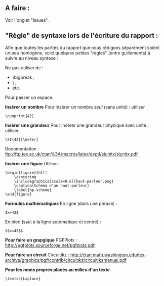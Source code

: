A faire :
------------------

Voir l'onglet "Issues".


"Règle" de syntaxe lors de l'écriture du rapport :
--------------------------------------------------
Afin que toutes les parties du rapport que nous rédigons séparément soient un peu homogène, voici quelques petites "règles" (entre guillements) à suivre au niveau syntaxe :

Ne pas utiliser de :
- \bigbreak ;
- \\ ;
- etc.

Pour passer un espace.

**Insèrer un nombre**
Pour insèrer un nombre *seul* (sans unité) : utiliser 
```
\numprint{42}
```

**Insèrer une grandeur**
Pour insèrer une grandeur physique avec unité : utiliser
```
\SI{42}{\meter}
```
Documentation : ftp://ftp.tex.ac.uk/ctan%3A/macros/latex/exptl/siunitx/siunitx.pdf

**Insèrer une figure**
Utiliser :

```
\begin{figure}[ht!]
	\centering
	\includegraphics[scale=0.6]{haut-parleur.png}
	\caption{Schéma d'un haut-parleur}
	\label{hp-scheme}
\end{figure}
```

**Formules mathématiques**
En ligne (dans une phrase) : 
```
$x=42$
```
En bloc (saut à la ligne automatique et centré) : 
```
$$x=42$$
```

**Pour faire un grapgique**
PGFPlots : http://pgfplots.sourceforge.net/pgfplots.pdf

**Pour faire un circuit**
Circuitikz : http://ctan.math.washington.edu/tex-archive/graphics/pgf/contrib/circuitikz/circuitikzmanual.pdf

**Pour les noms propres placés au milieu d'un texte**

```
\textsc{Laplace}
```




